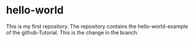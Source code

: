 # hello-world
This is my first repository. The repository contains the hello-world-example of the github-Tutorial. This is the change in the branch.
